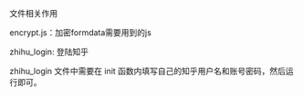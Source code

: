 文件相关作用

encrypt.js：加密formdata需要用到的js

zhihu_login: 登陆知乎

zhihu_login 文件中需要在 init 函数内填写自己的知乎用户名和账号密码，然后运行即可。
